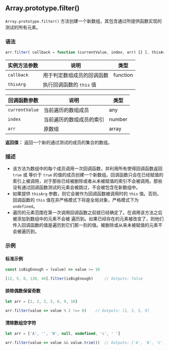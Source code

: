 ## Array.prototype.filter()

`Array.prototype.filter()` 方法创建一个新数组，其包含通过所提供函数实现的测试的所有元素。 

### 语法

```js
arr.filter( callback = function (currentValue, index, arr) {} [, thisArg ] )
```

| 实例方法参数 | 说明                       | 类型     |
| ------------ | -------------------------- | -------- |
| `callback`   | 用于判定数组成员的回调函数 | function |
| `thisArg`    | 执行回调函数的 `this` 值   |          |

| 回调函数参数   | 说明                     | 类型   |
| -------------- | ------------------------ | ------ |
| `currentValue` | 当前遍历的数组成员       | any    |
| `index`        | 当前遍历的数组成员的索引 | number |
| `arr`          | 原数组                   | array  |

**返回值：** 返回一个新的通过测试的成员的集合的数组。

### 描述

- 该方法为数组中的每个成员调用一次回调函数，并利用所有使得回调函数返回 `true` 或 等价于 `true` 的值的成员创建一个新数组。回调函数只会在已经赋值的索引上被调用，对于那些已经被删除或者从未被赋值的索引不会被调用。那些没有通过回调函数测试的元素会被跳过，不会被包含在新数组中。
- 如果提供 `thisArg` 参数，则它会被作为回调函数被调用时的 `this` 值。否则，回调函数的 `this` 值在非严格模式下将是全局对象，严格模式下为 `undefined`。
- 遍历的元素范围在第一次调用回调函数之前就已经确定了。在调用该方法之后被添加到数组中的元素不会被 遍历到。如果已经存在的元素被改变了，则他们传入回调函数的值是遍历到它们那一刻的值。被删除或从来未被赋值的元素不会被遍历到。

### 示例

#### 标准示例

```js
const isBigEnough = (value) => value >= 10

[12, 5, 8, 130, 44].filter(isBigEnough)		// Outputs: false
```

#### 排除偶数保留奇数

```js
let arr = [1, 2, 3, 5, 6, 9, 10]

arr.filter(value => value % 2 !== 0)	// Outputs: [1, 3, 5, 9]
```

#### 清除数组空字符

```js
let arr = ['A', '', 'B', null, undefined, 'c', ' ']

arr.filter(value => value && value.trim())	// Outputs: ['A', 'B', 'C']
```
